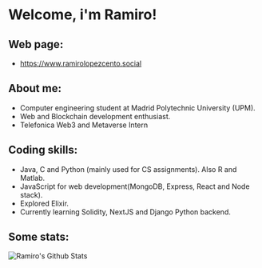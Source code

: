 # Welcome, i'm Ramiro!
## Web page:
* https://www.ramirolopezcento.social

## About me:


* Computer engineering student at Madrid Polytechnic University (UPM).
* Web and Blockchain development enthusiast.
* Telefonica Web3 and Metaverse Intern 

## Coding skills:

* Java, C and Python (mainly used for CS assignments). Also R and Matlab. 
* JavaScript for web development(MongoDB, Express, React and Node stack).
* Explored Elixir.
* Currently learning Solidity, NextJS and Django Python backend.

## Some stats:

![Ramiro's Github Stats](https://github-readme-stats.vercel.app/api?username=ramirolc02&bg_color=30,0ff1ce,904e95&title_color=fff&text_color=fff)
